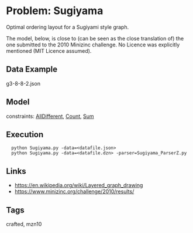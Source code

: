 # Problem: Sugiyama

Optimal ordering layout for a Sugiyami style graph.

The model, below, is close to (can be seen as the close translation of) the one submitted to the 2010 Minizinc challenge.
No Licence was explicitly mentioned (MIT Licence assumed).

## Data Example
  g3-8-8-2.json

## Model
  constraints: [AllDifferent](https://pycsp.org/documentation/constraints/AllDifferent), [Count](https://pycsp.org/documentation/constraints/Count), [Sum](https://pycsp.org/documentation/constraints/Sum)

## Execution
```
  python Sugiyama.py -data=<datafile.json>
  python Sugiyama.py -data=<datafile.dzn> -parser=Sugiyama_ParserZ.py
```

## Links
  - https://en.wikipedia.org/wiki/Layered_graph_drawing
  - https://www.minizinc.org/challenge/2010/results/

## Tags
  crafted, mzn10
